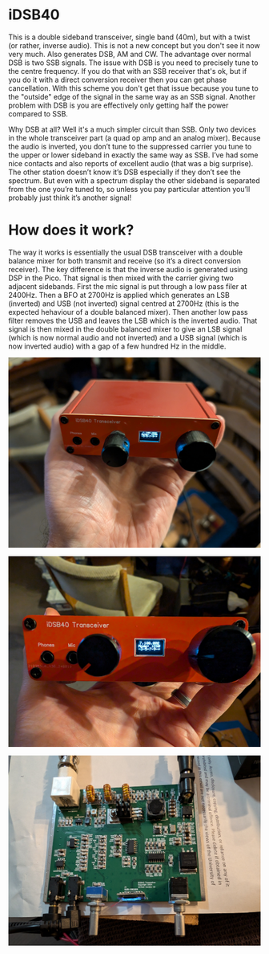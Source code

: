 # iDSB40
This is a double sideband transceiver, single band (40m), but with a twist (or rather, inverse audio). This is not a new concept but you don't see it now very much. Also generates DSB, AM and CW. The advantage over normal DSB is two SSB signals. The issue with DSB is you need to precisely tune to the centre frequency. If you do that with an SSB receiver that's ok, but if you do it with a direct conversion receiver then you can get phase cancellation. With this scheme you don't get that issue because you tune to the "outside" edge of the signal in the same way as an SSB signal. Another problem with DSB is you are effectively only getting half the power compared to SSB.
 
Why DSB at all? Well it's a much simpler circuit than SSB. Only two devices in the whole transceiver part (a quad op amp and an analog mixer). Because the audio is inverted, you don’t tune to the suppressed carrier you tune to the upper or lower sideband in exactly the same way as SSB. I’ve had some nice contacts and also reports of excellent audio (that was a big surprise). The other station doesn’t know it’s DSB especially if they don’t see the spectrum. But even with a spectrum display the other sideband is separated from the one you’re tuned to, so unless you pay particular attention you’ll probably just think it’s another signal!

# How does it work?
The way it works is essentially the usual DSB transceiver with a double balance mixer for both transmit and receive (so it’s a direct conversion receiver). The key difference is that the inverse audio is generated using DSP in the Pico. That signal is then mixed with the carrier giving two adjacent sidebands. First the mic signal is put through a low pass filer at 2400Hz. Then a BFO at 2700Hz is applied which generates an LSB (inverted) and USB (not inverted) signal centred at 2700Hz (this is the expected hehaviour of a double balanced mixer). Then another low pass filter removes the USB and leaves the LSB which is the inverted audio. That signal is then mixed in the double balanced mixer to give an LSB signal (which is now normal audio and not inverted) and a USB signal (which is now inverted audio) with a gap of a few hundred Hz in the middle.

![alt text](https://github.com/ianm8/iDSB40/blob/main/docs/iDSB40-1.jpg?raw=true)

![alt text](https://github.com/ianm8/iDSB40/blob/main/docs/iDSB40-2.jpg?raw=true)

![alt text](https://github.com/ianm8/iDSB40/blob/main/docs/iDSB40-PCB-Complete.jpg?raw=true)
